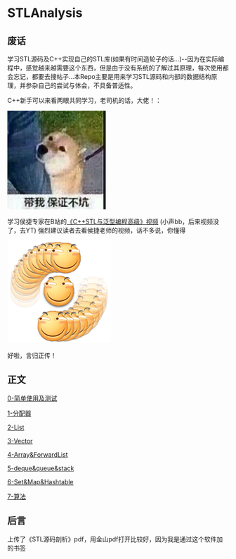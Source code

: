 # STLAnalysis

## 废话
学习STL源码及C++实现自己的STL库(如果有时间造轮子的话...)--因为在实际编程中，感觉越来越需要这个东西，但是由于没有系统的了解过其原理，每次使用都会忘记，都要去搜帖子...本Repo主要是用来学习STL源码和内部的数据结构原理，并参杂自己的尝试与体会，不具备普适性。
 
C++新手可以来看两眼共同学习，老司机的话，大佬！：
 
![抱大腿](images/hug-big-leg.jpg) 
 
学习侯捷专家在B站的[《C++STL与泛型编程高级》视频](https://www.bilibili.com/video/BV1Yb411p7UK)  (小声bb，后来视频没了，去YT)  强烈建议读者去看侯捷老师的视频，话不多说，你懂得

![](images/huaj.jpg) 

好啦，言归正传！

## 正文

[0-简单使用及测试](0-简单使用及测试.md)

[1-分配器](1-分配器.md)

[2-List](2-List.md)

[3-Vector](3-Vector.md)

[4-Array&ForwardList](4-Array&ForwardList.md)

[5-deque&queue&stack](5-deque&queue&stack.md)

[6-Set&Map&Hashtable](6-Set&Map&Hashtable.md)

[7-算法](7-算法.md)

## 后言

上传了《STL源码剖析》pdf，用金山pdf打开比较好，因为我是通过这个软件加的书签